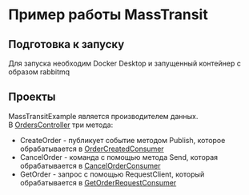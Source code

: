 ﻿# Пример работы MassTransit

## Подготовка к запуску
Для запуска необходим Docker Desktop и запущенный контейнер с образом rabbitmq

## Проекты
MassTransitExample является производителем данных.\
В [OrdersController](MassTransitExample/Controllers/OrdersController.cs) три метода:
- CreateOrder - публикует событие методом Publish, которое обрабатывается в [OrderCreatedConsumer](Consumer/OrderCreatedConsumer.cs)
- CancelOrder - команда с помощью метода Send, которая обрабатывается в [CancelOrderConsumer](Consumer/CancelOrderConsumer.cs)
- GetOrder - запрос с помощью RequestClient, который обрабатывается в [GetOrderRequestConsumer](Consumer/GetOrderRequestConsumer.cs)